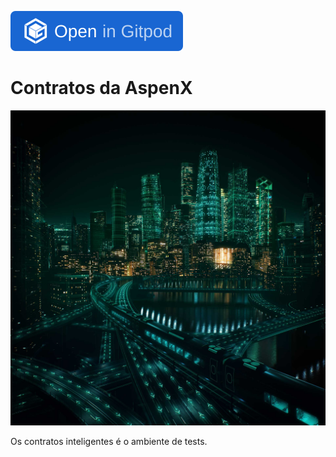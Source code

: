 
[![Testar no Browser](https://raw.githubusercontent.com/gilberto-009199/JAgendaWeb/master/gitpod.svg)](https://gitpod.io#https://github.com/AspenX-Community/smart_contracts)

# Contratos da AspenX

![Tela inicial](./city-green.jpg)

 Os contratos inteligentes é o ambiente de tests.
